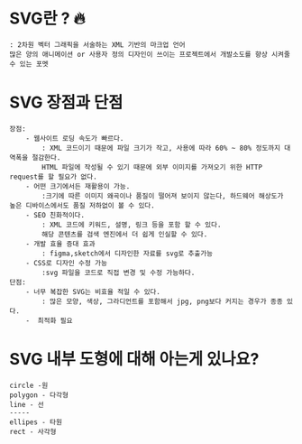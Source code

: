 # SVG란 ? 🔥
    : 2차원 벡터 그래픽을 서술하는 XML 기반의 마크업 언어
    많은 양의 애니메이션 or 사용자 정의 디자인이 쓰이는 프로젝트에서 개발소도를 향상 시켜줄 수 있는 포멧  

# SVG 장점과 단점
    장점:
        - 웹사이트 로딩 속도가 빠르다. 
            : XML 코드이기 때문에 파일 크기가 작고, 사용에 따라 60% ~ 80% 정도까지 대역폭을 절감한다.
            HTML 파일에 작성될 수 있기 때문에 외부 이미지를 가져오기 위한 HTTP request를 할 필요가 없다. 
        - 어떤 크기에서든 재활용이 가능.
            :크기에 따른 이미지 왜곡이나 품질이 떨어져 보이지 않는다, 하드웨어 해상도가 높은 디바이스에서도 품질 저하없이 볼 수 있다. 
        - SEO 친화적이다. 
            : XML 코드에 키워드, 설명, 링크 등을 포함 할 수 있다. 
            해당 콘텐츠를 검색 엔진에서 더 쉽게 인실할 수 있다. 
        - 개발 효율 증대 효과 
            : figma,sketch에서 디자인한 자료를 svg로 추출가능 
        - CSS로 디자인 수정 가능 
            :svg 파일을 코드로 직접 변경 및 수정 가능하다. 
    단점: 
        - 너무 복잡한 SVG는 비효율 적일 수 있다. 
            : 많은 모양, 색상, 그라디언트를 포함해서 jpg, png보다 커지는 경우가 종종 있다. 
        -  최적화 필요 
# SVG 내부 도형에 대해 아는게 있나요?
    circle -원
    polygon - 다각형
    line - 선
    -----
    ellipes - 타원
    rect - 사각형
    
